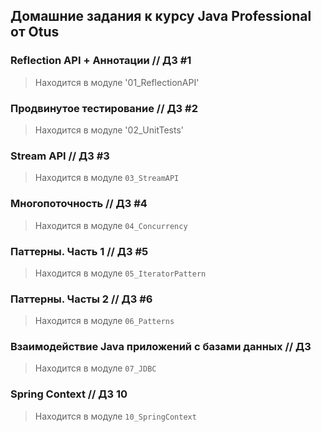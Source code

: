 ## Домашние задания к курсу Java Professional от Otus

### Reflection API + Аннотации // ДЗ #1 

> Находится в модуле '01_ReflectionAPI'

### Продвинутое тестирование // ДЗ #2

> Находится в модуле '02_UnitTests'

### Stream API // ДЗ #3

> Находится в модуле `03_StreamAPI`

### Многопоточность // ДЗ #4

> Находится в модуле `04_Concurrency`

### Паттерны. Часть 1 // ДЗ #5

> Находится в модуле `05_IteratorPattern`

### Паттерны. Часты 2 // ДЗ #6

> Находится в модуле `06_Patterns`

### Взаимодействие Java приложений с базами данных // ДЗ 

> Находится в модуле `07_JDBC`

### Spring Context // ДЗ 10 

> Находится в модуле `10_SpringContext`

